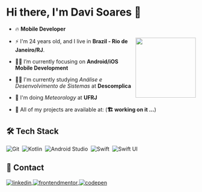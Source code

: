 <h1>Hi there, I'm Davi Soares 👊</h1>

- 🔥 **Mobile Developer**

<img align="right" width="160px" margin="20px" src="https://media4.giphy.com/media/v1.Y2lkPTc5MGI3NjExeXQ5ZW1ub2QzZjFlcG5lb2p3MXFhZ2FvaXp4Y3liMWZlaXl6M3Z6aiZlcD12MV9pbnRlcm5hbF9naWZfYnlfaWQmY3Q9Zw/3oz8xD60ymhwF35Xb2/giphy.gif"/>

- ⚡ I'm 24 years old, and I live in **Brazil - Rio de Janeiro/RJ**.

- 👨‍💻 I’m currently focusing on **Android/iOS Mobile Development**

- 👨‍🎓 I'm currently studying *Análise e Desenvolvimento de Sistemas* at **Descomplica**

- 🏫 I'm doing *Meteorology* at **UFRJ**

- 🚀 All of my projects are available at: (**🏗️ working on it ...**)

<!--Replace for this link when your website is ready: [myWebsite](https://davisoares-1.dev)-->

<h2 align="left"> 🛠️ Tech Stack </h2>

![Git](https://img.shields.io/badge/-Git-05122A?style=flat&logo=git)&nbsp;
![Kotlin](https://img.shields.io/badge/-Kotlin-05122A?style=flat&logo=kotlin)&nbsp;
![Android Studio](https://img.shields.io/badge/-Android%20Studio-05122A?style=flat&logo=androidstudio)&nbsp;
![Swift](https://img.shields.io/badge/-Swift-05122A?style=flat&logo=swift)&nbsp;
![Swift UI](https://img.shields.io/badge/-Swift%20UI-05122A?style=flat&logo=xcode)&nbsp;


<!-- Adicionar estas Tech somente quando aprender!!-->

<!--
  ![Node.js](https://img.shields.io/badge/-Node.js-05122A?style=flat&logo=node.js)&nbsp;
  ![React](https://img.shields.io/badge/-React-05122A?style=flat&logo=react)&nbsp;
  ![Vue](https://img.shields.io/badge/-Vue.js-05122A?style=flat&logo=vue.js)&nbsp;
  ![Typescript](https://img.shields.io/badge/-Typescript-05122A?style=flat&logo=typescript)&nbsp;
  ![Bootstrap](https://img.shields.io/badge/-Bootstrap-05122A?style=flat&logo=bootstrap)&nbsp;
  ![TailwindCSS](https://img.shields.io/badge/-TailwindCSS-05122A?style=flat&logo=TailwindCss)&nbsp;
  ![MongoDB](https://img.shields.io/badge/-MongoDB-05122A?style=flat&logo=MongoDB)&nbsp;
  ![MySQL](https://img.shields.io/badge/-MySQL-05122A?style=flat&logo=MySQL)&nbsp;
  ![PHP](https://img.shields.io/badge/-PHP-05122A?style=flat&logo=PHP)&nbsp;

  ![Dart](https://img.shields.io/badge/-Dart-05122A?style=flat&logo=Dart)&nbsp;
  ![Flutter](https://img.shields.io/badge/-Flutter-05122A?style=flat&logo=Flutter)&nbsp;
  ![Swift](https://img.shields.io/badge/-Swift-05122A?style=flat&logo=Swift)&nbsp;
-->

<h2 align="left"> 📮 Contact </h2>

<p align="left">
<a href="https://www.linkedin.com/in/davi-soares-a6bb87263/" target="_blank">
  <img align="center" src="https://img.shields.io/badge/-davisoares-05122A?style=flat&logo=linkedin" alt="linkedin"/>
</a>
<a href="https://www.frontendmentor.io/profile/DaviSoares-1" target="_blank">
  <img align="center" src="https://img.shields.io/badge/-davisoares-05122A?style=flat&logo=frontendmentor" alt="frontendmentor"/>
</a>
<a href="https://codepen.io/davisoares-1" target="_blank">
  <img align="center" src="https://img.shields.io/badge/-davisoares-05122A?style=flat&logo=codepen" alt="codepen"/>
</a>
</p>
